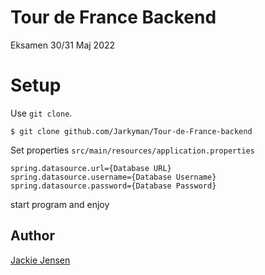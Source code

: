 # Tour de France Backend
Eksamen 30/31 Maj 2022

# Setup

Use `git clone`.

```
$ git clone github.com/Jarkyman/Tour-de-France-backend
```

Set properties
`src/main/resources/application.properties`

```
spring.datasource.url={Database URL}
spring.datasource.username={Database Username}
spring.datasource.password={Database Password}
```

start program and enjoy

## Author

[Jackie Jensen](https://github.com/Jarkyman)
